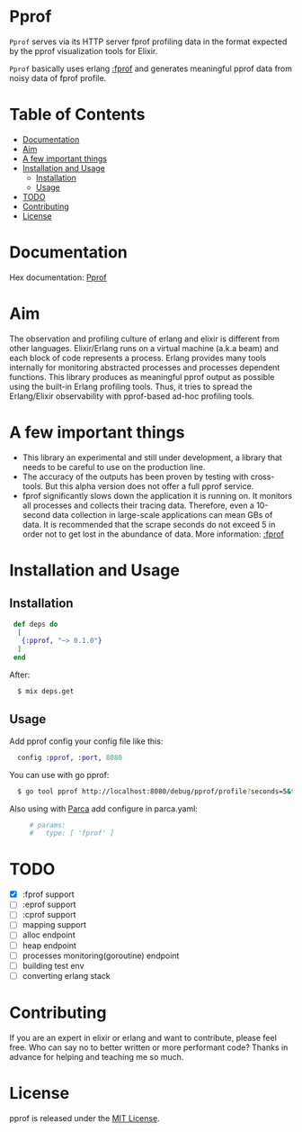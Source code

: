 # Pprof
  `Pprof` serves via its HTTP server fprof profiling data in the format expected by the pprof visualization tools for Elixir.

  `Pprof` basically uses erlang [:fprof](https://www.erlang.org/doc/man/fprof.html) and generates meaningful pprof data from noisy data of fprof profile.

# Table of Contents

* [Documentation](#documentation)
* [Aim](#aim)
* [A few important things](#a-few-important-things)
* [Installation and Usage](#installation-and-usage)
  * [Installation](#installation)
  * [Usage](#usage)
* [TODO](#todo)
* [Contributing](#contributing)
* [License](#license)

# Documentation
  Hex documentation: [Pprof](https://hexdocs.pm/pprof/0.1.0/Pprof.html)

# Aim
  The observation and profiling culture of erlang and elixir is different from other languages.
  Elixir/Erlang runs on a virtual machine (a.k.a beam) and each block of code represents a process.
  Erlang provides many tools internally for monitoring abstracted processes and processes dependent functions.
  This library produces as meaningful pprof output as possible using the built-in Erlang profiling tools. Thus, it tries to spread the Erlang/Elixir observability with pprof-based ad-hoc profiling tools.

 # A few important things

 - This library an experimental and still under development, a library that needs to be careful to use on the production line.
 - The accuracy of the outputs has been proven by testing with cross-tools. But this alpha version does not offer a full pprof service.
 - fprof significantly slows down the application it is running on. It monitors all processes and collects their tracing data.
   Therefore, even a 10-second data collection in large-scale applications can mean GBs of data.
   It is recommended that the scrape seconds do not exceed 5 in order not to get lost in the abundance of data. More information: [:fprof](https://www.erlang.org/doc/man/fprof.html)


  # Installation and Usage

  ## Installation

   ```elixir
    def deps do
     [
      {:pprof, "~> 0.1.0"}
     ]
    end
   ```

  After:
  ```bash
    $ mix deps.get
   ```

  ## Usage

  Add pprof config your config file like this:
  ```elixir
    config :pprof, :port, 8080
  ```

  You can use with go pprof:
  ```bash
    $ go tool pprof http://localhost:8080/debug/pprof/profile?seconds=5&type=fprof

   ```
  Also using with [Parca](https://github.com/parca-dev/parca) add configure in parca.yaml:
   ```yaml
        # params:
        #   type: [ 'fprof' ]
   ```

  # TODO
  - [x] :fprof support
  - [ ] :eprof support
  - [ ] :cprof support
  - [ ] mapping support
  - [ ] alloc endpoint
  - [ ] heap endpoint
  - [ ] processes monitoring(goroutine) endpoint
  - [ ] building test env
  - [ ] converting erlang stack

  # Contributing

  If you are an expert in elixir or erlang and want to contribute, please feel free. Who can say no to better written or more performant code? Thanks in advance for helping and teaching me so much.

  # License

  pprof is released under the [MIT License](https://opensource.org/licenses/MIT).
